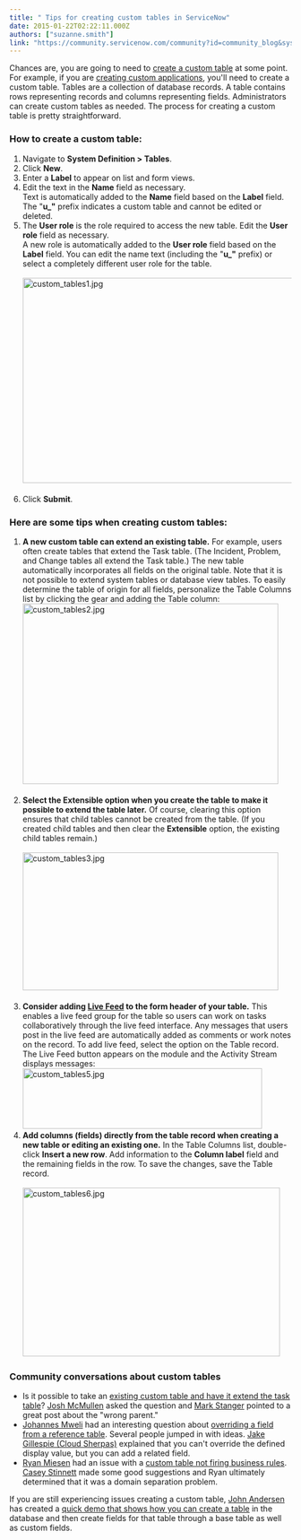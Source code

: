 ```yaml
---
title: " Tips for creating custom tables in ServiceNow"
date: 2015-01-22T02:22:11.000Z
authors: ["suzanne.smith"]
link: "https://community.servicenow.com/community?id=community_blog&sys_id=6fdcaa65dbd0dbc01dcaf3231f961912"
---
```

<p>Chances are, you are going to need to <a title="ki.servicenow.com/index.php?title=Creating_a_Custom_Table" href="http://wiki.servicenow.com/index.php?title=Creating_a_Custom_Table">create a custom table</a> at some point. For example, if you are <a title="ki.servicenow.com/index.php?title=Creating_a_Custom_Application" href="http://wiki.servicenow.com/index.php?title=Creating_a_Custom_Application">creating custom applications</a>, you'll need to create a custom table. Tables are a collection of database records. A table contains rows representing records and columns representing fields. Administrators can create custom tables as needed. The process for creating a custom table is pretty straightforward.</p><p></p><h3>How to create a custom table:</h3><p></p><ol><li>Navigate to <strong>System Definition &gt; Tables</strong>.</li><li>Click <strong>New</strong>.</li><li>Enter a <strong>Label</strong> to appear on list and form views.</li><li>Edit the text in the <strong>Name</strong> field as necessary.<br/>Text is automatically added to the <strong>Name</strong> field based on the <strong>Label</strong> field. The "<strong>u_"</strong> prefix indicates a custom table and cannot be edited or deleted.</li><li>The <strong>User role</strong> is the role required to access the new table. Edit the <strong>User role</strong> field as necessary. <br/>A new role is automatically added to the <strong>User role</strong> field based on the <strong>Label</strong> field. You can edit the name text (including the "<strong>u_"</strong> prefix) or select a completely different user role for the table.<br/><br/><img   alt="custom_tables1.jpg" class="image-0 jive-image" height="366" src="6d548c42db5cd3049c9ffb651f96199d.iix" style="height: 366.483870967742px; width: 541px;" width="541"/><br/><br/></li><li>Click <strong>Submit</strong>.</li></ol><p></p><p></p><h3>Here are some tips when creating custom tables:</h3><p></p><ol><li><strong>A new custom table can extend an existing table.</strong> For example, users often create tables that extend the Task table. (The Incident, Problem, and Change tables all extend the Task table.) The new table automatically incorporates all fields on the original table. Note that it is not possible to extend system tables or database view tables. To easily determine the table of origin for all fields, personalize the Table Columns list by clicking the gear and adding the Table column:<img   alt="custom_tables2.jpg" class="image-1 jive-image" height="321" src="be0067fddb1093041dcaf3231f961982.iix" style="height: 321.406451612903px; width: 456px;" width="456"/><br/><br/></li><li><strong>Select the Extensible option when you create the table <span style="font-size: 13.63636302948px;">to make it possible to extend the table </span>later.</strong> Of course, clearing this option ensures that child tables cannot be created from the table. (If you created child tables and then clear the <strong>Extensible</strong> option, the existing child tables remain.)<br/><br/><img   alt="custom_tables3.jpg" class="jive-image image-2" height="246" src="55fa8186dbd49f048c8ef4621f9619dd.iix" style="height: 246.403587443946px; width: 456px;" width="456"/><br/><br/></li><li><strong>Consider adding <a title="ki.servicenow.com/index.php?title=Live_Feed" href="http://wiki.servicenow.com/index.php?title=Live_Feed">Live Feed</a> to the form header of your table.</strong> This enables a live feed group for the table so users can work on tasks collaboratively through the live feed interface. Any messages that users post in the live feed are automatically added as comments or work notes on the record. To add live feed, select the option on the Table record. The Live Feed button appears on the module and the Activity Stream displays messages:<br/><img   alt="custom_tables5.jpg" class="image-0 jive-image" height="108" src="c31b2082dbd4dfc03eb27a9e0f9619b1.iix" style="height: 107.583984375px; width: 427px;" width="427"/></li><li><strong>Add columns (fields) directly from the table record when creating a new table or editing an existing one.</strong> In the Table Columns list, double-click <strong>Insert a new row</strong>. Add information to the <strong>Column label</strong> field and the remaining fields in the row. To save the changes, save the Table record.<br/><br/><img   alt="custom_tables6.jpg" class="image-1 jive-image" height="301" src="64470806db1017049c9ffb651f9619c7.iix" style="height: 301px; width: 459.485714285714px;" width="459"/></li></ol><p></p><h3>Community conversations about custom tables</h3><p></p><ul><li>Is it possible to take an <a title="" _jive_internal="true" href="/community?id=community_question&sys_id=b7490b25db5cdbc01dcaf3231f9619b2">existing custom table and have it extend the task table</a>? <a __default_attr="26449" __jive_macro_name="user" class="jive_macro_user jive_macro" data-orig-content="Josh McMullen" href="/community?id=community_user_profile&user=9990d62ddb581fc09c9ffb651f9619b9" modifiedtitle="true" title="Josh McMullen">Josh McMullen</a> asked the question and <a __default_attr="2094" __jive_macro_name="user" class="jive_macro_user jive_macro" data-orig-content="Mark Stanger" href="/community?id=community_user_profile&user=eb409229db581fc09c9ffb651f9619d4" modifiedtitle="true" title="Mark Stanger">Mark Stanger</a> pointed to a great post about the "wrong parent."</li><li><a title="Johannes Mweli" __default_attr="32686" __jive_macro_name="user" class="jive_macro_user jive_macro" data-orig-content="Johannes Mweli" href="/community?id=community_user_profile&user=422f8e25db181fc09c9ffb651f9619b1">Johannes Mweli</a> had an interesting question about <a title="" _jive_internal="true" href="/community?id=community_question&sys_id=d7ee47a1dbdcdbc01dcaf3231f9619e5">overriding a field from a reference table</a>. Several people jumped in with ideas. <a title="Jake Gillespie (Cloud Sherpas)" __default_attr="14580" __jive_macro_name="user" class="jive_macro_user jive_macro" data-orig-content="Jake Gillespie (Cloud Sherpas)" href="/community?id=community_user_profile&user=6762de69dbd81fc09c9ffb651f961926">Jake Gillespie (Cloud Sherpas)</a> explained that you can't override the defined display value, but you can add a related field.</li><li><a title="Ryan Miesen" __default_attr="27916" __jive_macro_name="user" class="jive_macro_user jive_macro" data-orig-content="Ryan Miesen" href="/community?id=community_user_profile&user=58bf42addb181fc09c9ffb651f9619b5">Ryan Miesen</a> had an issue with a <a title="" _jive_internal="true" href="/community?id=community_question&sys_id=32ea43addb5cdbc01dcaf3231f961925">custom table not firing business rules</a>. <a title="Casey Stinnett" __default_attr="19647" __jive_macro_name="user" class="jive_macro_user jive_macro" data-orig-content="Casey Stinnett" href="/community?id=community_user_profile&user=965e4ee5dbd41fc09c9ffb651f961925">Casey Stinnett</a> made some good suggestions and Ryan ultimately determined that it was a domain separation problem.</li></ul><p></p><p>If you are still experiencing issues creating a custom table, <a __default_attr="2572" __jive_macro_name="user" class="jive_macro_user jive_macro" data-orig-content="John Andersen" href="/community?id=community_user_profile&user=42219665db981fc09c9ffb651f96199c" modifiedtitle="true" title="John Andersen">John Andersen</a> has created a <a title="ww.youtube.com/watch?v=QUFmc33N1Y0" href="https://www.youtube.com/watch?v=QUFmc33N1Y0">quick demo that shows how you can create a table</a> in the database and then create fields for that table through a base table as well as custom fields.</p>